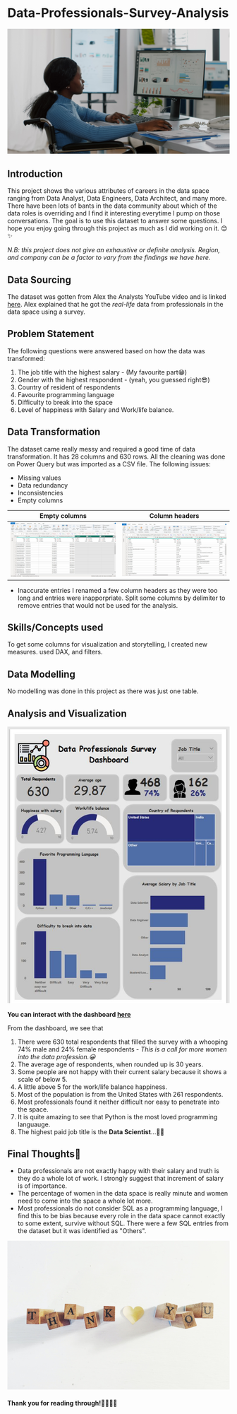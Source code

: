 # Data-Professionals-Survey-Analysis
![](Data_woman.jpg)

## Introduction

This project shows the various attributes of careers in the data space ranging from Data Analyst, Data Engineers, Data Architect, and many more. 
There have been lots of bants in the data community about which of the data roles is overriding and I find it interesting everytime I pump on those conversations.
The goal is to use this dataset to answer some questions.
I hope you enjoy going through this project as much as I did working on it. 😊✨

*N.B: this project does not give an exhaustive or definite analysis. Region, and company can be a factor to vary from the findings we have here.*

## Data Sourcing

The dataset was gotten from Alex the Analysts YouTube video and is linked [here](https://github.com/AlexTheAnalyst/Power-BI).
Alex explained that he got the *real-life* data from professionals in the data space using a survey.

## Problem Statement
The following questions were answered based on how the data was transformed:

1. The job title with the highest salary - (My favourite part😁)
2. Gender with the highest respondent - (yeah, you guessed right😎)
3. Country of resident of respondents
4. Favourite programming language
5. Difficulty to break into the space
6. Level of happiness with Salary and Work/life balance.

## Data Transformation

The dataset came really messy and required a good time of data transformation.
It has 28 columns and 630 rows.
All the cleaning was done on Power Query but was imported as a CSV file. 
The following issues:
- Missing values
- Data redundancy
- Inconsistencies
- Empty columns


Empty columns            |   Column headers
:-----------------------:|:-----------------:
![](Empty_cells_for.JPG)   | ![](Rename_headers.JPG)
- Inaccurate entries
I renamed a few column headers as they were too long and entries were inapporpriate.
Split some columns by delimiter to remove entries that would not be used for the analysis.
 

## Skills/Concepts used

To get some columns for visualization and storytelling, I created new measures.
used DAX, and filters.

## Data Modelling
No modelling was done in this project as there was just one table.

## Analysis and Visualization
![](New_dashboard.JPG)

**You can interact with the dashboard [here](https://app.powerbi.com/view?r=eyJrIjoiNTEwZjk3ZDEtZTc2Yy00NmNiLWJmN2EtZDQ0ZTlhYWM2MDgyIiwidCI6IjhjNmEzZDFhLWY5N2ItNDBjMC05ZTgxLTMxYzEwOTQxMzU3NiJ9)**

From the dashboard, we see that
1. There were 630 total respondents that filled the survey with a whooping 74% male and 24% female respondents - *This is a call for more women into the data profession.😀*
2. The average age of respondents, when rounded up is 30 years.
3. Some people are not happy with their current salary because it shows a scale of below 5.
4. A little above 5 for the work/life balance happiness.
5. Most of the population is from the United States with 261 respondents.
6. Most professionals found it neither difficult nor easy to penetrate into the space.
7. It is quite amazing to see that Python is the most loved programming languauge.
8. The highest paid job title is the **Data Scientist**...🤯🤯


## Final Thoughts🧨

- Data professionals are not exactly happy with their salary and truth is they do a whole lot of work. I strongly suggest that increment of salary is of importance.
- The percentage of women in the data space is really minute and women need to come into the space a whole lot more.
- Most professionals do not consider SQL as a programming language, I find this to be bias because every role in the data space cannot exactly to some extent, survive without SQL. There were a few SQL entries from the dataset but it was identified as "Others".

![](courtney-hedger-t48eHCSCnds-unsplash.jpg)

#### Thank you for reading through!👊🏽🤝🏽



